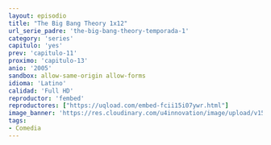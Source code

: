 ```yaml
---
layout: episodio
title: "The Big Bang Theory 1x12"
url_serie_padre: 'the-big-bang-theory-temporada-1'
category: 'series'
capitulo: 'yes'
prev: 'capitulo-11'
proximo: 'capitulo-13'
anio: '2005'
sandbox: allow-same-origin allow-forms
idioma: 'Latino'
calidad: 'Full HD'
reproductor: 'fembed'
reproductores: ["https://uqload.com/embed-fcii15i07ywr.html"]
image_banner: 'https://res.cloudinary.com/u4innovation/image/upload/v1561429447/big-bang-temporada1banner-min_rlp7il.jpg'
tags:
- Comedia
---
```













